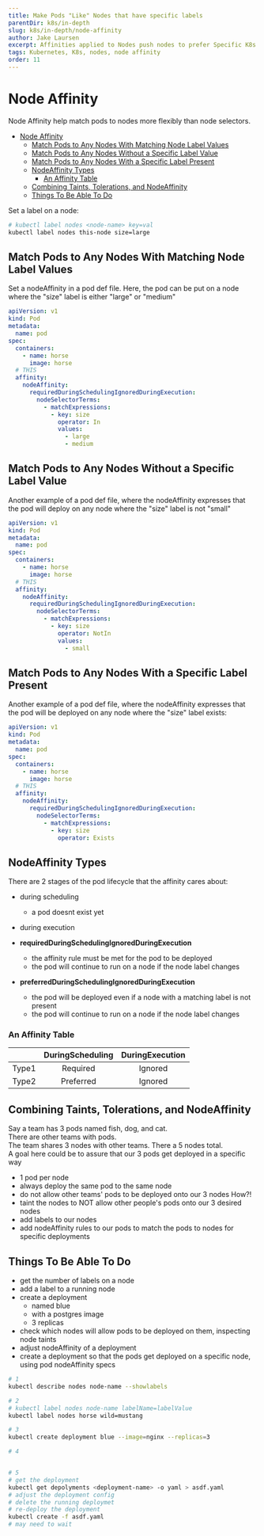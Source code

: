 ```yaml
---
title: Make Pods "Like" Nodes that have specific labels
parentDir: k8s/in-depth
slug: k8s/in-depth/node-affinity
author: Jake Laursen
excerpt: Affinities applied to Nodes push nodes to prefer Specific K8s Nodes to be deployed to
tags: Kubernetes, K8s, nodes, node affinity
order: 11
---
```


# Node Affinity  
Node Affinity help match pods to nodes more flexibly than node selectors.  

- [Node Affinity](#node-affinity)
  - [Match Pods to Any Nodes With Matching Node Label Values](#match-pods-to-any-nodes-with-matching-node-label-values)
  - [Match Pods to Any Nodes Without a Specific Label Value](#match-pods-to-any-nodes-without-a-specific-label-value)
  - [Match Pods to Any Nodes With a Specific Label Present](#match-pods-to-any-nodes-with-a-specific-label-present)
  - [NodeAffinity Types](#nodeaffinity-types)
    - [An Affinity Table](#an-affinity-table)
  - [Combining Taints, Tolerations, and NodeAffinity](#combining-taints-tolerations-and-nodeaffinity)
  - [Things To Be Able To Do](#things-to-be-able-to-do)


Set a label on a node:
```bash
# kubectl label nodes <node-name> key=val
kubectl label nodes this-node size=large
```

## Match Pods to Any Nodes With Matching Node Label Values  
Set a nodeAffinity in a pod def file. Here, the pod can be put on a node where the "size" label is either "large" or "medium"  

```yaml
apiVersion: v1
kind: Pod
metadata:
  name: pod
spec:
  containers:
    - name: horse
      image: horse
  # THIS
  affinity:
    nodeAffinity:
      requiredDuringSchedulingIgnoredDuringExecution:
        nodeSelectorTerms:
          - matchExpressions:
            - key: size
              operator: In
              values:
                - large
                - medium
```

## Match Pods to Any Nodes Without a Specific Label Value
Another example of a pod def file, where the nodeAffinity expresses that the pod will deploy on any node where the "size" label is not "small"
```yaml
apiVersion: v1
kind: Pod
metadata:
  name: pod
spec:
  containers:
    - name: horse
      image: horse
  # THIS
  affinity:
    nodeAffinity:
      requiredDuringSchedulingIgnoredDuringExecution:
        nodeSelectorTerms:
          - matchExpressions:
            - key: size
              operator: NotIn
              values:
                - small
```  

## Match Pods to Any Nodes With a Specific Label Present
Another example of a pod def file, where the nodeAffinity expresses that the pod will be deployed on any node where the "size" label exists:
```yaml
apiVersion: v1
kind: Pod
metadata:
  name: pod
spec:
  containers:
    - name: horse
      image: horse
  # THIS
  affinity:
    nodeAffinity:
      requiredDuringSchedulingIgnoredDuringExecution:
        nodeSelectorTerms:
          - matchExpressions:
            - key: size
              operator: Exists
```  

## NodeAffinity Types
There are 2 stages of the pod lifecycle that the affinity cares about:
- during scheduling
  - a pod doesnt exist yet
- during execution 

- **requiredDuringSchedulingIgnoredDuringExecution** 
  - the affinity rule must be met for the pod to be deployed
  - the pod will continue to run on a node if the node label changes
- **preferredDuringSchedulingIgnoredDuringExecution**
  - the pod will be deployed even if a node with a matching label is not present
  - the pod will continue to run on a node if the node label changes

### An Affinity Table
||DuringScheduling|DuringExecution|
|:--|:--:|:--:|
|Type1|Required|Ignored|
|Type2|Preferred|Ignored|

## Combining Taints, Tolerations, and NodeAffinity
Say a team has 3 pods named fish, dog, and cat.  
There are other teams with pods.  
The team shares 3 nodes with other teams. There a 5 nodes total.  
A goal here could be to assure that our 3 pods get deployed in a specific way
- 1 pod per node
- always deploy the same pod to the same node
- do not allow other teams' pods to be deployed onto our 3 nodes
How?!
- taint the nodes to NOT allow other people's pods onto our 3 desired nodes
- add labels to our nodes
- add nodeAffinity rules to our pods to match the pods to nodes for specific deployments

## Things To Be Able To Do
- get the number of labels on a node
- add a label to a running node
- create a deployment
  - named blue
  - with a postgres image
  - 3 replicas
- check which nodes will allow pods to be deployed on them, inspecting node taints
- adjust nodeAffinity of a deployment
- create a deployment so that the pods get deployed on a specific node, using pod nodeAffinity specs
```bash
# 1
kubectl describe nodes node-name --showlabels

# 2
# kubectl label nodes node-name labelName=labelValue
kubectl label nodes horse wild=mustang

# 3
kubectl create deployment blue --image=nginx --replicas=3

# 4


# 5
# get the deployment
kubectl get depolyments <deployment-name> -o yaml > asdf.yaml
# adjust the deployment config
# delete the running deploymet
# re-deploy the deployment
kubectl create -f asdf.yaml
# may need to wait 
```
